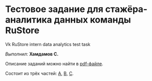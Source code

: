 # Тестовое задание для стажёра-аналитика данных команды RuStore
Vk RuStore intern data analytics test task

*Выполнил*: **Хамдамов С.**

Описание заданий можно найти в [pdf-файле](./tex/description.pdf).

Состоит из трёх частей: [A](./A), [B](./B), [C](C).
